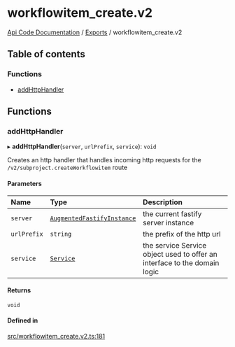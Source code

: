 # workflowitem\_create.v2
 
[Api Code Documentation](../README.md) / [Exports](../modules.md) / workflowitem\_create.v2

## Table of contents

### Functions

- [addHttpHandler](workflowitem_create_v2.md#addhttphandler)

## Functions

### addHttpHandler

▸ **addHttpHandler**(`server`, `urlPrefix`, `service`): `void`

Creates an http handler that handles incoming http requests for the `/v2/subproject.createWorkflowitem` route

#### Parameters

| Name | Type | Description |
| :------ | :------ | :------ |
| `server` | [`AugmentedFastifyInstance`](../interfaces/types.AugmentedFastifyInstance.md) | the current fastify server instance |
| `urlPrefix` | `string` | the prefix of the http url |
| `service` | [`Service`](../interfaces/service_workflowitem_create.Service.md) | the service Service object used to offer an interface to the domain logic |

#### Returns

`void`

#### Defined in

[src/workflowitem_create.v2.ts:181](https://github.com/openkfw/TruBudget/blob/e3c318d/api/src/workflowitem_create.v2.ts#L181)
